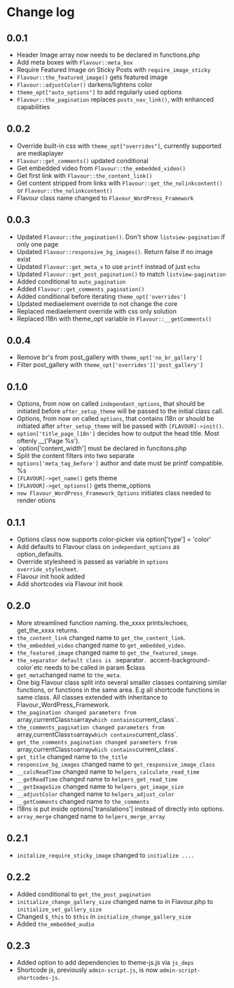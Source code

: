 Change log
==============


0.0.1
----------
* Header Image array now needs to be declared in functions.php
* Add meta boxes with `Flavour::meta_box`
* Require Featured Image on Sticky Posts with `require_image_sticky`
* `Flavour::the_featured_image()` gets featured image
* `Flavour::adjustColor()` darkens/lightens color 
* `theme_opt["auto_options"]` to add regularly used options
* `Flavour::the_pagination` replaces `posts_nav_link()`, with enhanced capabilities


0.0.2
--------
* Override built-in css with `theme_opt["overrides"]`, currently supported are mediaplayer
* `Flavour::get_comments()` updated conditional
* Get embedded video from `Flavour::the_embedded_video()`
* Get first link with `Flavour::the_content_link()`
* Get content stripped from links with `Flavour::get_the_nolinkcontent()` or `Flavour::the_nolinkcontent()`
* Flavour class name changed to `Flavour_WordPress_Framework`


0.0.3
--------
* Updated `Flavour::the_pagination()`. Don't show `listview-pagination` if only one page
* Updated `Flavour::responsive_bg_images()`. Return false if no image exist
* Updated `Flavour::get_meta_x` to use `printf` instead of just `echo`
* Updated `Flavour::get_post_pagination()` to match `listview-pagination`
* Added conditional to `auto_pagination`
* Added `Flavour::get_comments_pagination()`
* Added conditional before iterating `theme_opt['overrides']`
* Updated mediaelement override to not change the core
* Replaced mediaelement override with css only solution
* Replaced l18n with theme_opt variable in `Flavour::__getComments()`


0.0.4
----------
* Remove br's from post_gallery with `theme_opt['no_br_gallery']`
* Filter post_gallery with `theme_opt['overrides']['post_gallery']`



0.1.0
--------
* Options, from now on called `independant_options`, that should be initiated before `after_setup_theme` will be passed to the initial class call.
* Options, from now on called `options`, that contains l18n or should be initiated after `after_setup_theme` will be passed with `[FLAVOUR]->init()`.
* `option['title_page_l18n']` decides how to output the head title. Most oftenly __('Page %s').
* `option['content_width'] must be declared in funcitons.php
* Split the content filters into two separate
* `options['meta_tag_before']` author and date must be printf compatible. %s
* `[FLAVOUR]->get_name()` gets theme
* `[FLAVOUR]->get_options()` gets theme_options
* `new Flavour_WordPress_Framework_Options` initiates class needed to render otions


0.1.1
---------
* Options class now supports color-picker via option['type'] = 'color'
* Add defaults to Flavour class on `independant_options` as option_defaults.
* Override stylesheed is passed as variable in `options` `override_stylesheet`.
* Flavour init hook added
* Add shortcodes via Flavour init hook



0.2.0
-------
* More streamlined function naming. the_xxxx prints/echoes, get_the_xxxx returns.
* `the_content_link` changed name to `get_the_content_link`.
* `the_embedded_video` changed name to `get_embedded_video`.
* `the_featured_image` changed name to `get_the_featured_image`.
* `the_separator default class is `.separator`. `accent-background-color`etc needs to be called in param $class
* `get_meta`changed name to `the_meta`.
* One big Flavour class split into several smaller classes containing similar functions, or functions in the same area. E.g all shortcode functions in same class. All classes extended with inheritance to Flavour_WordPress_Framework.
* `the_pagination changed parameters from `array,currentClass` to `array` which contains `current_class`.
* `the_comments_pagination changed parameters from `array,currentClass` to `array` which contains `current_class`.
* `get_the_comments_pagination changed parameters from `array,currentClass` to `array` which contains `current_class`.
* `get_title` changed name to `the_title`
* `responsive_bg_images` changed name to `get_responsive_image_class`
* `__calcReadTime` changed name to `helpers_calculate_read_time`
* `__getReadTime` changed name to `helpers_get_read_time`
* `__getImageSize` changed name to `helpers_get_image_size`
* `__adjustColor` changed name to `helpers_adjust_color`
* `__getComments` changed name to `the_comments`
* l18ns is put inside options['translations'] instead of directly into options.
* `array_merge` changed name to `helpers_merge_array`

0.2.1
------
* `initalize_require_sticky_image` changed to `initialize ....`

0.2.2
-------
* Added conditional to `get_the_post_pagination`
* `initialize_change_gallery_size` changed name to in Flavour.php to `initialize_set_gallery_size`
* Changed `$_this` to `$this` in `initialize_change_gallery_size`
* Added `the_embedded_audio`

0.2.3
------
* Added option to add dependencies to theme-js.js via `js_deps`
* Shortcode js, previously `admin-script.js`, is now `admin-script-shortcodes-js`.